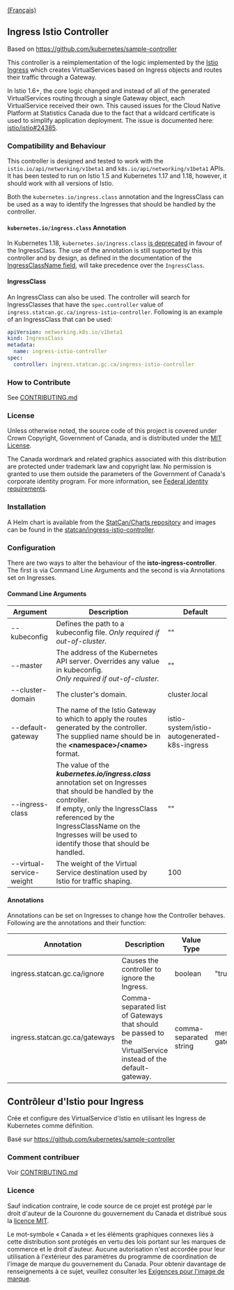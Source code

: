 [(Français)](#contr%C3%B4leur-distio-pour-ingress)

## Ingress Istio Controller
Based on https://github.com/kubernetes/sample-controller

This controller is a reimplementation of the logic implemented by the [Istio Ingress](https://istio.io/latest/docs/tasks/traffic-management/ingress/kubernetes-ingress/)
which creates VirtualServices based on Ingress objects and routes their traffic through a Gateway. 

In Istio 1.6+, the core logic changed and instead of all of the generated VirtualServices routing through a single Gateway object, 
each VirtualService received their own. This caused issues for the Cloud Native Platform at Statistics Canada due to the fact that 
a wildcard certificate is used to simplify application deployment.  The issue is documented here: [istio/istio#24385](https://github.com/istio/istio/issues/24385).

### Compatibility and Behaviour
This controller is designed and tested to work with the `istio.io/api/networking/v1beta1` and `k8s.io/api/networking/v1beta1` APIs. 
It has been tested to run on Istio 1.5 and Kubernetes 1.17 and 1.18, however, it should work with all versions of Istio.

Both the `kubernetes.io/ingress.class` annotation and the IngressClass can be used as a way to identify the Ingresses that should be handled by the controller.

#### `kubernetes.io/ingress.class` Annotation
In Kubernetes 1.18, `kubernetes.io/ingress.class` [is deprecated](https://kubernetes.io/docs/concepts/services-networking/ingress/#deprecated-annotation) in favour of 
the IngressClass. The use of the annotation is still supported by this controller and by design, as defined in the documentation of the 
[IngressClassName field](https://github.com/kubernetes/api/blob/648b77825832f4e96433407e4b406a3bdbb988bd/networking/v1beta1/types.go#L72), will take
precedence over the `IngressClass`.

#### IngressClass
An IngressClass can also be used. The controller will search for IngressClasses that have the `spec.controller` value of `ingress.statcan.gc.ca/ingress-istio-controller`.
Following is an example of an IngressClass that can be used:

```yaml
apiVersion: networking.k8s.io/v1beta1
kind: IngressClass
metadata:
  name: ingress-istio-controller
spec:
  controller: ingress.statcan.gc.ca/ingress-istio-controller
```

### How to Contribute

See [CONTRIBUTING.md](CONTRIBUTING.md)

### License

Unless otherwise noted, the source code of this project is covered under Crown Copyright, Government of Canada, and is distributed under the [MIT License](LICENSE).

The Canada wordmark and related graphics associated with this distribution are protected under trademark law and copyright law. 
No permission is granted to use them outside the parameters of the Government of Canada's corporate identity program. 
For more information, see [Federal identity requirements](https://www.canada.ca/en/treasury-board-secretariat/topics/government-communications/federal-identity-requirements.html).

### Installation
A Helm chart is available from the [StatCan/Charts repository](https://github.com/statcan/charts/stable/ingress-istio-controller) and images can be found in the 
[statcan/ingress-istio-controller](https://hub.docker.com/r/statcan/ingress-istio-controller).

### Configuration
There are two ways to alter the behaviour of the **isto-ingress-controller**. 
The first is via Command Line Arguments and the second is via Annotations set on Ingresses.

#### Command Line Arguments

| Argument                 | Description                                                                                                                                                                                                                                                            | Default                                      |
| ------------------------ | ---------------------------------------------------------------------------------------------------------------------------------------------------------------------------------------------------------------------------------------------------------------------- | -------------------------------------------- |
| --kubeconfig             | Defines the path to a kubeconfig file. *Only required if out-of-cluster.*                                                                                                                                                                                              | ""                                           |
| --master                 | The address of the Kubernetes API server. Overrides any value in kubeconfig. <br>*Only required if out-of-cluster.*                                                                                                                                                    | ""                                           |
| --cluster-domain         | The cluster's domain.                                                                                                                                                                                                                                                  | cluster.local                                |
| --default-gateway        | The name of the Istio Gateway to which to apply the routes generated by the controller. <br>The supplied name should be in the **\<namespace>/\<name>** format.                                                                                                        | istio-system/istio-autogenerated-k8s-ingress |
| --ingress-class          | The value of the ***kubernetes.io/ingress.class*** annotation set on Ingresses that should be handled by the controller.<br>If empty, only the IngressClass referenced by the IngressClassName on the Ingresses will be used to identify those that should be handled. | ""                                           |
| --virtual-service-weight | The weight of the Virtual Service destination used by Istio for traffic shaping.                                                                                                                                                                                       | 100                                          |

#### Annotations
Annotations can be set on Ingresses to change how the Controller behaves. Following are the annotations and their function:

| Annotation                     | Description                                                                                                  | Value Type             | Example Values               |
| ------------------------------ | ------------------------------------------------------------------------------------------------------------ | ---------------------- | ---------------------------- |
| ingress.statcan.gc.ca/ignore   | Causes the controller to ignore the Ingress.                                                                 | boolean                | "true"                       |
| ingress.statcan.gc.ca/gateways | Comma-separated list of Gateways that should be passed to the VirtualService instead of the default-gateway. | comma-separated string | mesh,production/prod-gateway |

## Contrôleur d'Istio pour Ingress

Crée et configure des VirtualService d'Istio en utilisant les Ingress de Kubernetes comme définition.

Basé sur https://github.com/kubernetes/sample-controller

### Comment contribuer

Voir [CONTRIBUTING.md](CONTRIBUTING.md)

### Licence

Sauf indication contraire, le code source de ce projet est protégé par le droit d'auteur de la Couronne du gouvernement du Canada et distribué sous la [licence MIT](LICENSE).

Le mot-symbole « Canada » et les éléments graphiques connexes liés à cette distribution sont protégés en vertu des lois portant sur les marques de commerce et le droit d'auteur. 
Aucune autorisation n'est accordée pour leur utilisation à l'extérieur des paramètres du programme de coordination de l'image de marque du gouvernement du Canada. 
Pour obtenir davantage de renseignements à ce sujet, veuillez consulter les [Exigences pour l'image de marque](https://www.canada.ca/fr/secretariat-conseil-tresor/sujets/communications-gouvernementales/exigences-image-marque.html).
